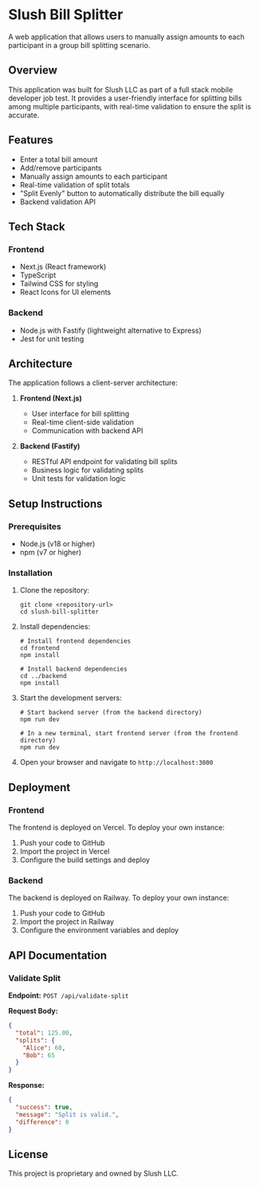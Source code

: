 # Slush Bill Splitter

A web application that allows users to manually assign amounts to each participant in a group bill splitting scenario.

## Overview

This application was built for Slush LLC as part of a full stack mobile developer job test. It provides a user-friendly interface for splitting bills among multiple participants, with real-time validation to ensure the split is accurate.

## Features

- Enter a total bill amount
- Add/remove participants
- Manually assign amounts to each participant
- Real-time validation of split totals
- "Split Evenly" button to automatically distribute the bill equally
- Backend validation API

## Tech Stack

### Frontend
- Next.js (React framework)
- TypeScript
- Tailwind CSS for styling
- React Icons for UI elements

### Backend
- Node.js with Fastify (lightweight alternative to Express)
- Jest for unit testing

## Architecture

The application follows a client-server architecture:

1. **Frontend (Next.js)**
   - User interface for bill splitting
   - Real-time client-side validation
   - Communication with backend API

2. **Backend (Fastify)**
   - RESTful API endpoint for validating bill splits
   - Business logic for validating splits
   - Unit tests for validation logic

## Setup Instructions

### Prerequisites
- Node.js (v18 or higher)
- npm (v7 or higher)

### Installation

1. Clone the repository:
   ```
   git clone <repository-url>
   cd slush-bill-splitter
   ```

2. Install dependencies:
   ```
   # Install frontend dependencies
   cd frontend
   npm install
   
   # Install backend dependencies
   cd ../backend
   npm install
   ```

3. Start the development servers:
   ```
   # Start backend server (from the backend directory)
   npm run dev
   
   # In a new terminal, start frontend server (from the frontend directory)
   npm run dev
   ```

4. Open your browser and navigate to `http://localhost:3000`

## Deployment

### Frontend
The frontend is deployed on Vercel. To deploy your own instance:

1. Push your code to GitHub
2. Import the project in Vercel
3. Configure the build settings and deploy

### Backend
The backend is deployed on Railway. To deploy your own instance:

1. Push your code to GitHub
2. Import the project in Railway
3. Configure the environment variables and deploy

## API Documentation

### Validate Split

**Endpoint:** `POST /api/validate-split`

**Request Body:**
```json
{
  "total": 125.00,
  "splits": {
    "Alice": 60,
    "Bob": 65
  }
}
```

**Response:**
```json
{
  "success": true,
  "message": "Split is valid.",
  "difference": 0
}
```

## License

This project is proprietary and owned by Slush LLC. 